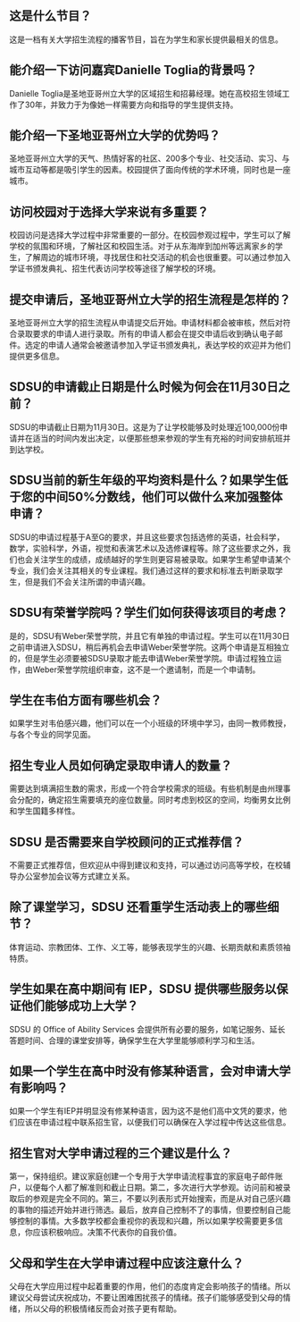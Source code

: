 
## 这是什么节目？ 

这是一档有关大学招生流程的播客节目，旨在为学生和家长提供最相关的信息。


## 能介绍一下访问嘉宾Danielle Toglia的背景吗？

Danielle Toglia是圣地亚哥州立大学的区域招生和招募经理。她在高校招生领域工作了30年，并致力于为像她一样需要方向和指导的学生提供支持。


## 能介绍一下圣地亚哥州立大学的优势吗？

圣地亚哥州立大学的天气、热情好客的社区、200多个专业、社交活动、实习、与城市互动等都是吸引学生的因素。校园提供了面向传统的学术环境，同时也是一座城市。


## 访问校园对于选择大学来说有多重要？

校园访问是选择大学过程中非常重要的一部分。在校园参观过程中，学生可以了解学校的氛围和环境，了解社区和校园生活。对于从东海岸到加州等远离家乡的学生，了解周边的城市环境，寻找居住和社交活动的机会也很重要。可以通过参加入学证书颁发典礼、招生代表访问学校等途径了解学校的环境。


## 提交申请后，圣地亚哥州立大学的招生流程是怎样的？

圣地亚哥州立大学的招生流程从申请提交后开始。申请材料都会被审核，然后对符合录取要求的申请人进行录取。所有的申请人都会在提交申请后收到确认电子邮件。选定的申请人通常会被邀请参加入学证书颁发典礼，表达学校的欢迎并为他们提供更多信息。


## SDSU的申请截止日期是什么时候为何会在11月30日之前？

SDSU的申请截止日期为11月30日。这是为了让学校能够及时处理近100,000份申请并在适当的时间内发出决定，以便那些想来参观的学生有充裕的时间安排航班并到达学校。


## SDSU当前的新生年级的平均资料是什么？如果学生低于您的中间50%分数线，他们可以做什么来加强整体申请？

SDSU的申请过程基于A至G的要求，并且这些要求包括选修的英语，社会科学，数学，实验科学，外语，视觉和表演艺术以及选修课程等。除了这些要求之外，我们也会关注学生的成绩，成绩越好的学生则更容易被录取。如果学生希望申请某个专业，我们会关注其相关的专业课程。我们通过这样的要求和标准去判断录取学生，但是我们不会关注所谓的申请兴趣。


## SDSU有荣誉学院吗？学生们如何获得该项目的考虑？

是的，SDSU有Weber荣誉学院，并且它有单独的申请过程。学生可以在11月30日之前申请进入SDSU，稍后再机会去申请Weber荣誉学院。这两个申请是互相独立的，但是学生必须要被SDSU录取才能去申请Weber荣誉学院。申请过程独立运作，由Weber荣誉学院组织审查，这不是一个邀请制，而是一个申请制。


## 学生在韦伯方面有哪些机会？ 
如果学生对韦伯感兴趣，他们可以在一个小班级的环境中学习，由同一教师教授，与各个专业的同学见面。
## 招生专业人员如何确定录取申请人的数量？ 
需要达到填满招生数的需求，形成一个符合学校需求的班级。有些机制是由州理事会分配的，确定招生需要填充的座位数量。同时考虑到校区的空间，均衡男女比例和学生国籍多样性。
## SDSU 是否需要来自学校顾问的正式推荐信？
不需要正式推荐信，但欢迎从中得到建议和支持，可以通过访问高等学校，在校辅导办公室参加会议等方式建立关系。
## 除了课堂学习，SDSU 还看重学生活动表上的哪些细节？
体育运动、宗教团体、工作、义工等，能够表现学生的兴趣、长期贡献和素质领袖特质。
## 学生如果在高中期间有 IEP，SDSU 提供哪些服务以保证他们能够成功上大学？ 
SDSU 的 Office of Ability Services 会提供所有必要的服务，如笔记服务、延长答题时间、合理的课堂安排等，确保学生在大学里能够顺利学习和生活。


## 如果一个学生在高中时没有修某种语言，会对申请大学有影响吗？

如果一个学生有IEP并明显没有修某种语言，因为这不是他们高中文凭的要求，他们应该在申请过程中联系招生官，以便我们可以确保在入学过程中传达这些信息。


## 招生官对大学申请过程的三个建议是什么？

第一，保持组织。建议家庭创建一个专用于大学申请流程事宜的家庭电子邮件账户，以便每个人都了解准则和截止日期。第二，多次进行大学参观。访问前和被录取后的参观是完全不同的。第三，不要以列表形式开始搜索，而是从对自己感兴趣的事物的描述开始并进行筛选。最后，放弃自己控制不了的事情，但要控制自己能够控制的事情。大多数学校都会重视你的表现和兴趣，所以如果学校需要更多信息，你应该积极响应。决策不代表你的自我价值。


## 父母和学生在大学申请过程中应该注意什么？

父母在大学应用过程中起着重要的作用，他们的态度肯定会影响孩子的情绪。所以建议父母尝试庆祝成功，不要让困难困扰孩子的情绪。孩子们能够感受到父母的情绪，所以父母的积极情绪反而会对孩子更有帮助。

